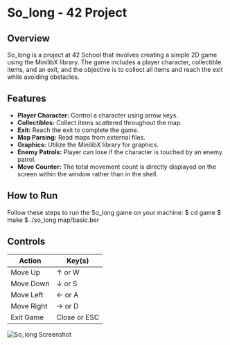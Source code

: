 # So_long - 42 Project

## Overview
So_long is a project at 42 School that involves creating a simple 2D game using the MinilibX library. The game includes a player character, collectible items, and an exit, and the objective is to collect all items and reach the exit while avoiding obstacles.

## Features
- **Player Character:** Control a character using arrow keys.
- **Collectibles:** Collect items scattered throughout the map.
- **Exit:** Reach the exit to complete the game.
- **Map Parsing:** Read maps from external files.
- **Graphics:** Utilize the MinilibX library for graphics.
- **Enemy Patrols:** Player can lose if the character is touched by an enemy patrol.
- **Move Counter:** The total movement count is directly displayed on the screen within the window rather than in the shell.

## How to Run
Follow these steps to run the So_long game on your machine:
   $ cd game
   $ make
   $ ./so_long map/basic.ber

## Controls

| Action        | Key(s)          |
|---------------|-----------------|
| Move Up       | ↑ or W          |
| Move Down     | ↓ or S          |
| Move Left     | ← or A          |
| Move Right    | → or D          |
| Exit Game     | Close or ESC    |


![So_long Screenshot](https://github.com/luhumber/Images/blob/main/so_long/so_long_screen.png)
